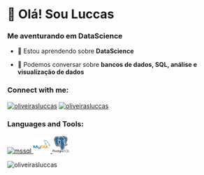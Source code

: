 <h1 align="left">👋 Olá! Sou Luccas</h1>
<h3 align="left">Me aventurando em DataScience</h3>

- 🌱 Estou aprendendo sobre **DataScience**

- 💬 Podemos conversar sobre **bancos de dados, SQL, análise e visualização de dados**

<h3 align="left">Connect with me:</h3>
<p align="left">
<a href="https://twitter.com/oliveirasluccas" target="blank"><img align="center" src="https://raw.githubusercontent.com/rahuldkjain/github-profile-readme-generator/master/src/images/icons/Social/twitter.svg" alt="oliveirasluccas" height="30" width="40" /></a>
<a href="https://linkedin.com/in/oliveirasluccas" target="blank"><img align="center" src="https://raw.githubusercontent.com/rahuldkjain/github-profile-readme-generator/master/src/images/icons/Social/linked-in-alt.svg" alt="oliveirasluccas" height="30" width="40" /></a>
</p>

<h3 align="left">Languages and Tools:</h3>
<p align="left"> <a href="https://www.microsoft.com/en-us/sql-server" target="_blank" rel="noreferrer"> <img src="https://www.svgrepo.com/show/303229/microsoft-sql-server-logo.svg" alt="mssql" width="40" height="40"/> </a> <a href="https://www.mysql.com/" target="_blank" rel="noreferrer"> <img src="https://raw.githubusercontent.com/devicons/devicon/master/icons/mysql/mysql-original-wordmark.svg" alt="mysql" width="40" height="40"/> </a> <a href="https://www.postgresql.org" target="_blank" rel="noreferrer"> <img src="https://raw.githubusercontent.com/devicons/devicon/master/icons/postgresql/postgresql-original-wordmark.svg" alt="postgresql" width="40" height="40"/> </a> </p>

<p><img align="center" src="https://github-readme-stats.vercel.app/api/top-langs?username=oliveirasluccas&show_icons=true&locale=en&layout=compact" alt="oliveirasluccas" /></p>
